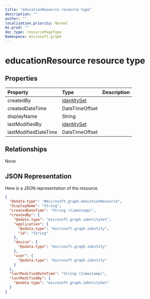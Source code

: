```yaml
---
title: "educationResource resource type"
description: ""
author: ""
localization_priority: Normal
ms.prod: ""
doc_type: resourcePageType
Namespace: microsoft.graph
---
```



# educationResource resource type



## Properties
|Property|Type|Description|
|:---|:---|:---|
|createdBy|[identitySet](../resources/identitySet.md)||
|createdDateTime|DateTimeOffset||
|displayName|String||
|lastModifiedBy|[identitySet](../resources/identitySet.md)||
|lastModifiedDateTime|DateTimeOffset||

## Relationships
None

## JSON Representation
Here is a JSON representation of the resource.
<!-- {
  "blockType": "resource",
  "@odata.type": "microsoft.graph.educationResource"
}
-->
``` json
{
  "@odata.type": "#microsoft.graph.educationResource",
  "displayName": "String",
  "createdDateTime": "String (timestamp)",
  "createdBy": {
    "@odata.type": "microsoft.graph.identitySet",
    "application": {
      "@odata.type": "microsoft.graph.identity",
      "id": "String"
    },
    "device": {
      "@odata.type": "microsoft.graph.identity"
    },
    "user": {
      "@odata.type": "microsoft.graph.identity"
    }
  },
  "lastModifiedDateTime": "String (timestamp)",
  "lastModifiedBy": {
    "@odata.type": "microsoft.graph.identitySet"
  }
}
```

